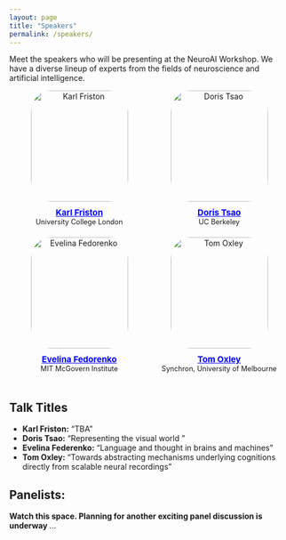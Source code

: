 ```yaml
---
layout: page
title: "Speakers"
permalink: /speakers/
---
```



Meet the speakers who will be presenting at the NeuroAI Workshop. We have a diverse lineup of experts from the fields of neuroscience and artificial intelligence.

<div style="display: flex; flex-wrap: wrap; justify-content: space-between; margin-bottom: 20px;">
  <div style="flex: 1 1 calc(33.33% - 20px); box-sizing: border-box; text-align: center; margin-bottom: 20px;">
    <img src="{{ site.baseurl }}/images/organizers/Karl Friston.jpg" alt="Karl Friston" style="width: 175px; height: 200px; border-radius: 20%; margin-bottom: 10px;">
    <div style="font-size: 0.9em;">
      <strong style="font-size: 1.2em; color: blue;">
        <a href="https://en.wikipedia.org/wiki/Karl_J._Friston" style="color: blue;">Karl Friston</a>
      </strong><br>
      University College London 
    </div>
  </div>

  <div style="flex: 1 1 calc(33.33% - 20px); box-sizing: border-box; text-align: center; margin-bottom: 20px;">
    <img src="{{ site.baseurl }}/images/organizers/DorisTsao.jpeg" alt="Doris Tsao" style="width: 175px; height: 200px; border-radius: 20%; margin-bottom: 10px;">
    <div style="font-size: 0.9em;">
      <strong style="font-size: 1.2em; color: blue;">
        <a href="https://vcresearch.berkeley.edu/faculty/doris-tsao" style="color: blue;">Doris Tsao</a>
      </strong><br>
      UC Berkeley
    </div>
  </div>

<!--
  <div style="flex: 1 1 calc(33.33% - 20px); box-sizing: border-box; text-align: center; margin-bottom: 20px;">
    <img src="{{ site.baseurl }}/images/organizers/Max Welling.jpg" alt="Max Welling" style="width: 175px; height: 200px; border-radius: 20%; margin-bottom: 10px;">
    <div style="font-size: 0.9em;">
      <strong style="font-size: 1.2em; color: blue;">
        <a href="https://amlab.science.uva.nl/people/MaxWelling/" style="color: blue;">Max Welling</a>
      </strong><br>
      CuspAI, University of Amsterdam
    </div>
  </div>
-->



  <div style="flex: 1 1 calc(33.33% - 20px); box-sizing: border-box; text-align: center; margin-bottom: 20px;">
    <img src="{{ site.baseurl }}/images/organizers/Evelina Fedorenko.jpeg" alt="Evelina Fedorenko" style="width: 175px; height: 200px; border-radius: 20%; margin-bottom: 10px;">
    <div style="font-size: 0.9em;">
      <strong style="font-size: 1.2em; color: blue;">
        <a href="https://bcs.mit.edu/directory/evelina-fedorenko" style="color: blue;">Evelina Fedorenko</a>
      </strong><br>
      MIT McGovern Institute
    </div>
  </div>



 <div style="flex: 1 1 calc(33.33% - 20px); box-sizing: border-box; text-align: center; margin-bottom: 20px;">
    <img src="{{ site.baseurl }}/images/organizers/Tom Oxley.jpeg" alt="Tom Oxley" style="width: 175px; height: 200px; border-radius: 20%; margin-bottom: 10px;">
    <div style="font-size: 0.9em;">
      <strong style="font-size: 1.2em; color: blue;">
        <a href="https://findanexpert.unimelb.edu.au/profile/439055-thomas-oxley" style="color: blue;">Tom Oxley</a>
      </strong><br>
      Synchron, University of Melbourne
    </div>
  </div>


<!--
  <div style="flex: 1 1 calc(33.33% - 20px); box-sizing: border-box; text-align: center; margin-bottom: 20px;">
    <img src="{{ site.baseurl }}/images/organizers/Kanaka Rajan.png" alt="/Kanaka Rajan" style="width: 175px; height: 200px; border-radius: 20%; margin-bottom: 10px;">
    <div style="font-size: 0.9em;">
      <strong style="font-size: 1.2em; color: blue;">
        <a href="https://neuro.hms.harvard.edu/faculty-staff/kanaka-rajan" style="color: blue;">Kanaka Rajanp</a>
      </strong><br>
      Harvard University
    </div>
  </div>
</div>
-->

</div>

## Talk Titles

- **Karl Friston:** “TBA”
- **Doris Tsao:** “Representing the visual world ”
- **Evelina Federenko:** “Language and thought in brains and machines”
- **Tom Oxley:** “Towards abstracting mechanisms underlying cognitions directly from scalable neural recordings”



## Panelists: 

<p><strong>Watch this space. Planning for another exciting panel discussion is underway </strong><span class="dots"></span></p>

<style>
@keyframes blink {
  0% { opacity: 0; }
  33% { opacity: 1; }
  66% { opacity: 0; }
}
.dots::after {
  content: ' ...';
  animation: blink 1s infinite steps(1, start);
}
</style>


<!--  
#### **Highlight:** Our workshop will feature an in-person panel discussion between the two pioneers in AI and Neuroscience: Yoshua Bengio and Karl Friston ####

<div style="display: flex; flex-wrap: wrap; justify-content: space-between; margin-bottom: 20px;">
  <div style="flex: 1 1 calc(33.33% - 20px); box-sizing: border-box; text-align: center; margin-bottom: 20px;">
    <img src="{{ site.baseurl }}/images/organizers/Karl Friston2.jpg" alt="Karl Friston" style="width: 175px; height: 220px; border-radius: 20%; margin-bottom: 10px;">
    <div style="font-size: 0.9em;">
      <strong style="font-size: 1.2em; color: blue;">
        <a href="https://en.wikipedia.org/wiki/Karl_J._Friston" style="color: blue;">Karl Friston</a>
      </strong><br>
      University College London
    </div>
  </div>



   <div style="flex: 1 1 calc(33.33% - 20px); box-sizing: border-box; text-align: center; margin-bottom: 20px;">
    <img src="{{ site.baseurl }}/images/organizers/Yoshua Bengio.jpeg" alt="Yoshua Bengio" style="width: 175px; height: 220px; border-radius: 20%; margin-bottom: 10px;">
    <div style="font-size: 0.9em;">
      <strong style="font-size: 1.2em; color: blue;">
        <a href="https://yoshuabengio.org/" style="color: blue;">Yoshua Bengio</a>
      </strong><br>
      MILA
    </div>
  </div>
</div>
-->
